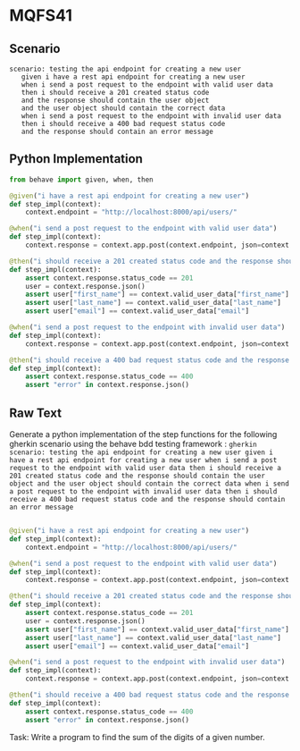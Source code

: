 # MQFS41
## Scenario
```gherkin
scenario: testing the api endpoint for creating a new user 
   given i have a rest api endpoint for creating a new user 
   when i send a post request to the endpoint with valid user data 
   then i should receive a 201 created status code 
   and the response should contain the user object 
   and the user object should contain the correct data 
   when i send a post request to the endpoint with invalid user data 
   then i should receive a 400 bad request status code 
   and the response should contain an error message
```


## Python Implementation
```python
from behave import given, when, then

@given("i have a rest api endpoint for creating a new user")
def step_impl(context):
    context.endpoint = "http://localhost:8000/api/users/"

@when("i send a post request to the endpoint with valid user data")
def step_impl(context):
    context.response = context.app.post(context.endpoint, json=context.valid_user_data)

@then("i should receive a 201 created status code and the response should contain the user object and the user object should contain the correct data")
def step_impl(context):
    assert context.response.status_code == 201
    user = context.response.json()
    assert user["first_name"] == context.valid_user_data["first_name"]
    assert user["last_name"] == context.valid_user_data["last_name"]
    assert user["email"] == context.valid_user_data["email"]

@when("i send a post request to the endpoint with invalid user data")
def step_impl(context):
    context.response = context.app.post(context.endpoint, json=context.invalid_user_data)

@then("i should receive a 400 bad request status code and the response should contain an error message")
def step_impl(context):
    assert context.response.status_code == 400
    assert "error" in context.response.json()
```


## Raw Text
Generate a python implementation of the step functions for the following gherkin scenario using the behave bdd testing framework : ```gherkin scenario: testing the api endpoint for creating a new user given i have a rest api endpoint for creating a new user when i send a post request to the endpoint with valid user data then i should receive a 201 created status code and the response should contain the user object and the user object should contain the correct data when i send a post request to the endpoint with invalid user data then i should receive a 400 bad request status code and the response should contain an error message```



```python from behave import given, when, then

@given("i have a rest api endpoint for creating a new user")
def step_impl(context):
    context.endpoint = "http://localhost:8000/api/users/"

@when("i send a post request to the endpoint with valid user data")
def step_impl(context):
    context.response = context.app.post(context.endpoint, json=context.valid_user_data)

@then("i should receive a 201 created status code and the response should contain the user object and the user object should contain the correct data")
def step_impl(context):
    assert context.response.status_code == 201
    user = context.response.json()
    assert user["first_name"] == context.valid_user_data["first_name"]
    assert user["last_name"] == context.valid_user_data["last_name"]
    assert user["email"] == context.valid_user_data["email"]

@when("i send a post request to the endpoint with invalid user data")
def step_impl(context):
    context.response = context.app.post(context.endpoint, json=context.invalid_user_data)

@then("i should receive a 400 bad request status code and the response should contain an error message")
def step_impl(context):
    assert context.response.status_code == 400
    assert "error" in context.response.json()
```

Task: Write a program to find the sum of the digits of a given number.
